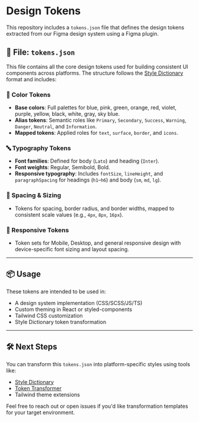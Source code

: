 # Design Tokens

This repository includes a `tokens.json` file that defines the design tokens extracted from our Figma design system using a Figma plugin.

## 📁 File: `tokens.json`

This file contains all the core design tokens used for building consistent UI components across platforms. The structure follows the [Style Dictionary](https://amzn.github.io/style-dictionary/#/) format and includes:

### 🎨 Color Tokens
- **Base colors**: Full palettes for blue, pink, green, orange, red, violet, purple, yellow, black, white, gray, sky blue.
- **Alias tokens**: Semantic roles like `Primary`, `Secondary`, `Success`, `Warning`, `Danger`, `Neutral`, and `Information`.
- **Mapped tokens**: Applied roles for `text`, `surface`, `border`, and `icons`.

### 🔤 Typography Tokens
- **Font families**: Defined for body (`Lato`) and heading (`Inter`).
- **Font weights**: Regular, Semibold, Bold.
- **Responsive typography**: Includes `fontSize`, `lineHeight`, and `paragraphSpacing` for headings (`h1`–`h6`) and body (`sm`, `md`, `lg`).

### 📏 Spacing & Sizing
- Tokens for spacing, border radius, and border widths, mapped to consistent scale values (e.g., `4px`, `8px`, `16px`).

### 📱 Responsive Tokens
- Token sets for Mobile, Desktop, and general responsive design with device-specific font sizing and layout spacing.

---

## 📦 Usage

These tokens are intended to be used in:
- A design system implementation (CSS/SCSS/JS/TS)
- Custom theming in React or styled-components
- Tailwind CSS customization
- Style Dictionary token transformation

---

## 🛠️ Next Steps

You can transform this `tokens.json` into platform-specific styles using tools like:
- [Style Dictionary](https://amzn.github.io/style-dictionary/#/)
- [Token Transformer](https://github.com/lukasoppermann/design-tokens-transformer)
- Tailwind theme extensions

Feel free to reach out or open issues if you'd like transformation templates for your target environment.
